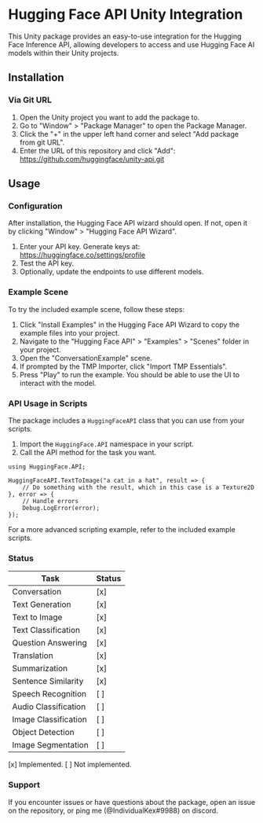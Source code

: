 # Hugging Face API Unity Integration

This Unity package provides an easy-to-use integration for the Hugging Face Inference API, allowing developers to access and use Hugging Face AI models within their Unity projects.

## Installation

### Via Git URL

1. Open the Unity project you want to add the package to.
2. Go to "Window" > "Package Manager" to open the Package Manager.
3. Click the "+" in the upper left hand corner and select "Add package from git URL".
4. Enter the URL of this repository and click "Add": https://github.com/huggingface/unity-api.git

## Usage

### Configuration

After installation, the Hugging Face API wizard should open. If not, open it by clicking "Window" > "Hugging Face API Wizard".

1. Enter your API key. Generate keys at: https://huggingface.co/settings/profile
2. Test the API key.
3. Optionally, update the endpoints to use different models.

### Example Scene

To try the included example scene, follow these steps:

1. Click "Install Examples" in the Hugging Face API Wizard to copy the example files into your project.
2. Navigate to the "Hugging Face API" > "Examples" > "Scenes" folder in your project.
3. Open the "ConversationExample" scene.
4. If prompted by the TMP Importer, click "Import TMP Essentials".
5. Press "Play" to run the example. You should be able to use the UI to interact with the model.

### API Usage in Scripts

The package includes a `HuggingFaceAPI` class that you can use from your scripts.

1. Import the `HuggingFace.API` namespace in your script.
2. Call the API method for the task you want.
```
using HuggingFace.API;

HuggingFaceAPI.TextToImage("a cat in a hat", result => {
    // Do something with the result, which in this case is a Texture2D
}, error => {
    // Handle errors
    Debug.LogError(error);
});
```

For a more advanced scripting example, refer to the included example scripts.

### Status

| Task                         | Status    |
| ---------------------------- | --------- |
| Conversation                 | [x]       |
| Text Generation              | [x]       |
| Text to Image                | [x]       |
| Text Classification          | [x]       |
| Question Answering           | [x]       |
| Translation                  | [x]       |
| Summarization                | [x]       |
| Sentence Similarity          | [x]       |
| Speech Recognition           | [ ]       |
| Audio Classification         | [ ]       |
| Image Classification         | [ ]       |
| Object Detection             | [ ]       |
| Image Segmentation           | [ ]       |

[x] Implemented.
[ ] Not implemented.

### Support

If you encounter issues or have questions about the package, open an issue on the repository, or ping me (@IndividualKex#9988) on discord.